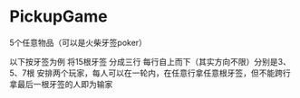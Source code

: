 # PickupGame
5个任意物品（可以是火柴牙签poker）

以下按牙签为例
将15根牙签
分成三行
每行自上而下（其实方向不限）分别是3、5、7根
安排两个玩家，每人可以在一轮内，在任意行拿任意根牙签，但不能跨行
拿最后一根牙签的人即为输家

